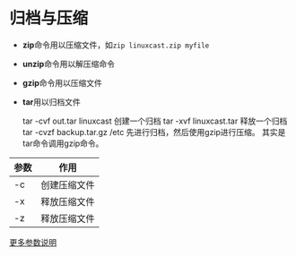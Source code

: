 # 归档与压缩

* **zip**命令用以压缩文件，如```zip linuxcast.zip myfile``` 
* **unzip**命令用以解压缩命令 
* **gzip**命令用以压缩文件 
* **tar**用以归档文件


    tar -cvf out.tar linuxcast  创建一个归档
    tar -xvf linuxcast.tar  释放一个归档
	tar -cvzf backup.tar.gz /etc 先进行归档，然后使用gzip进行压缩。
	                                其实是tar命令调用gzip命令。

| 参数 | 作用 |
| -- | -- |
| -c | 创建压缩文件 |
| -x | 释放压缩文件 |
| -z | 释放压缩文件 |
	    
[更多参数说明](http://www.linuxprobe.com/chapter02/#29)